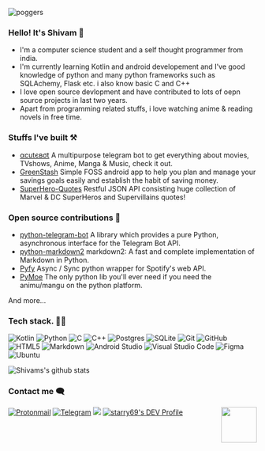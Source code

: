 ![poggers](https://telegra.ph/file/5182040558f29af1e1ebc.jpg)
### Hello! It's Shivam 👋
- I'm a computer science student and a self thought programmer from india.
- I'm currently learning Kotlin and android developement and I've good knowledge of python and many python frameworks such as SQLAchemy, Flask etc. i also know basic C and C++
- I love open source devlopment and have contributed to lots of oepn source projects in last two years.
- Apart from programming related stuffs, i love watching anime & reading novels in free time.

### Stuffs I've built ⚒️
- [αcutєвσt](https://t.me/acutebot) A multipurpose telegram bot to get everything about movies, TVshows, Anime, Manga & Music, check it out.
- [GreenStash](https://github.com/Pool-Of-Tears/GreenStash) Simple FOSS android app to help you plan and manage your savings goals easily and establish the habit of saving money.
- [SuperHero-Quotes](https://github.com/Pool-Of-Tears/SuperHero-Quotes) Restful JSON API consisting huge collection of Marvel & DC SuperHeros and Supervillains quotes!

### Open source contributions 🙆
- [python-telegram-bot](https://github.com/python-telegram-bot) A library which provides a pure Python, asynchronous interface for the Telegram Bot API.
- [python-markdown2](https://github.com/trentm/python-markdown2) markdown2: A fast and complete implementation of Markdown in Python.
- [Pyfy](https://github.com/omarryhan/pyfy) Async / Sync python wrapper for Spotify's web API.
- [PyMoe](https://github.com/ccubed/PyMoe) The only python lib you'll ever need if you need the animu/mangu on the python platform.

And more...

### Tech stack. 🧑‍💻
![Kotlin](https://img.shields.io/badge/Kotlin-9644E9?style=for-the-badge&logo=kotlin&logoColor=white)
![Python](https://img.shields.io/badge/PYTHON-3776AB?style=for-the-badge&logo=python&logoColor=white)
![C](https://img.shields.io/badge/c-%2300599C.svg?style=for-the-badge&logo=c&logoColor=white)
![C++](https://img.shields.io/badge/c++-%2300599C.svg?style=for-the-badge&logo=c%2B%2B&logoColor=white)
![Postgres](https://img.shields.io/badge/postgres-%23316192.svg?style=for-the-badge&logo=postgresql&logoColor=white)
![SQLite](https://img.shields.io/badge/sqlite-%2307405e.svg?style=for-the-badge&logo=sqlite&logoColor=white)
![Git](https://img.shields.io/badge/GIT-F05032?style=for-the-badge&logo=git&logoColor=white)
![GitHub](https://img.shields.io/badge/GITHUB-181717?style=for-the-badge&logo=github&logoColor=white)
![HTML5](https://img.shields.io/badge/html5-%23E34F26.svg?style=for-the-badge&logo=html5&logoColor=white)
![Markdown](https://img.shields.io/badge/MARKDOWN-000000?style=for-the-badge&logo=markdown&logoColor=white)
![Android Studio](https://img.shields.io/badge/Android--Studio-009462?style=for-the-badge&logo=androidstudio&logoColor=white)
![Visual Studio Code](https://img.shields.io/badge/VISUAL--STUDIO--CODE-007ACC?style=for-the-badge&logo=visual-studio-code&logoColor=white)
![Figma](https://img.shields.io/badge/FIGMA-FF7261?style=for-the-badge&logo=figma&logoColor=white)
![Ubuntu](https://img.shields.io/badge/UBUNTU-E95420?style=for-the-badge&logo=ubuntu&logoColor=white)

![Shivams's github stats](https://github-readme-stats.vercel.app/api?username=starry69&show_icons=true&theme=dark)

### Contact me 🗨️
[![Protonmail](https://img.shields.io/badge/ProtonMail-8B89CC?style=for-the-badge&logo=protonmail&logoColor=white)](krshivam24@proton.me)
[![Telegram](https://img.shields.io/badge/telegram-1b77FF.svg?style=for-the-badge&logo=telegram)](https://t.me/starryboi)
<a href="https://twitter.com/starry_shivam"><img src="https://img.shields.io/badge/Twitter-blue.svg?style=for-the-badge&logo=twitter"></a> [![starry69's DEV Profile](https://img.shields.io/badge/dev-black.svg?style=for-the-badge&logo=dev.to)](https://dev.to/starry69)  <img src="https://64.media.tumblr.com/34784257378ce2c51675599159735772/tumblr_nd3b8i2gL01sedjuto1_400.gifv" align="right" width="72"/>
